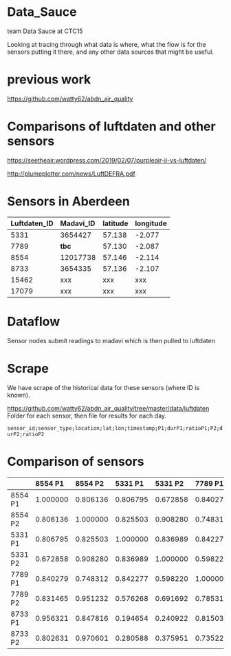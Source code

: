 # Data_Sauce
team Data Sauce at CTC15

Looking at tracing through what data is where, what the flow is for the sensors putting it there, and any other data sources that might be useful. 

# previous work

https://github.com/watty62/abdn_air_quality

# Comparisons of luftdaten and other sensors

https://seetheair.wordpress.com/2019/02/07/purpleair-ii-vs-luftdaten/

http://plumeplotter.com/news/LuftDEFRA.pdf

# Sensors in Aberdeen

| Luftdaten_ID | Madavi_ID |latitude| longitude|
| :------ |:----------|:--------|:--------|
| 5331    | 3654427   |57.138  |-2.077   |
| 7789    | **tbc**   |57.130  |-2.087   |
| 8554    | 12017738  |57.146  |-2.114   |
| 8733    | 3654335   |57.136  |-2.107   |
| 15462   |  xxx  | xxx  |  xxx |
| 17079   |  xxx  | xxx  | xxx  |

# Dataflow

Sensor nodes submit readings to madavi which is then pulled to luftdaten 

# Scrape

We have scrape of the historical data for these sensors (where ID is known). 

https://github.com/watty62/abdn_air_quality/tree/master/data/luftdaten
Folder for each sensor, then file for results for each day.

 `sensor_id;sensor_type;location;lat;lon;timestamp;P1;durP1;ratioP1;P2;durP2;ratioP2`

# Comparison of sensors

|       | 8554 P1 |  8554 P2 |  5331 P1 |  5331 P2 |  7789 P1 |  7789 P2 |  8733 P1 |  8733 P2 |
| :------ |:----------|:--------|:--------| :------ |:----------|:--------|:--------|:--------|
| 8554 P1  | 1.000000  | 0.806136  | 0.806795  | 0.672858  | 0.840279  | 0.831465  | 0.956321 | 0.802631 | 
| 8554 P2  | 0.806136  | 1.000000  | 0.825503  | 0.908280  | 0.748312  | 0.951232  | 0.847816 | 0.970601 | 
| 5331 P1  | 0.806795  | 0.825503  | 1.000000  | 0.836989  | 0.842277  | 0.576268  | 0.194654 | 0.280588 | 
| 5331 P2  | 0.672858  | 0.908280  | 0.836989  | 1.000000  | 0.598220  | 0.691692  | 0.240922 | 0.375951 | 
| 7789 P1  | 0.840279  | 0.748312  | 0.842277  | 0.598220  | 1.000000  | 0.785310  | 0.815039 | 0.735226 | 
| 7789 P2  | 0.831465  | 0.951232  | 0.576268  | 0.691692  | 0.785310  | 1.000000  | 0.774963 | 0.929308 | 
| 8733 P1  | 0.956321  | 0.847816  | 0.194654  | 0.240922  | 0.815039  | 0.774963  | 1.000000 | 0.860166 | 
| 8733 P2  | 0.802631  | 0.970601  | 0.280588  | 0.375951  | 0.735226  | 0.929308  | 0.860166 | 1.000000 | 
